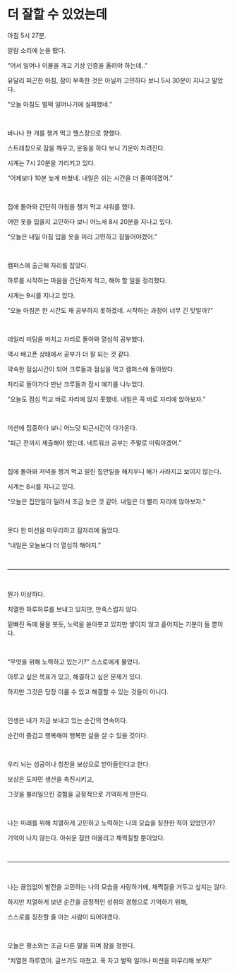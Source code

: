 # 더 잘할 수 있었는데

아침 5시 27분.

알람 소리에 눈을 떴다.

“어서 일어나 이불을 개고 기상 인증을 올려야 하는데..”

유달리 피곤한 아침, 잠이 부족한 것은 아닐까 고민하다 보니 5시 30분이 지나고 말았다.

“오늘 아침도 벌떡 일어나기에 실패했네.”

<br>

바나나 한 개를 챙겨 먹고 헬스장으로 향했다.

스트레칭으로 잠을 깨우고, 운동을 하다 보니 기운이 차려진다.

시계는 7시 20분을 가리키고 있다.

“어제보다 10분 늦게 마쳤네. 내일은 쉬는 시간을 더 줄여야겠어.”

<br>

집에 돌아와 간단히 아침을 챙겨 먹고 샤워를 했다.

어떤 옷을 입을지 고민하다 보니 어느새 8시 20분을 지나고 있다.

“오늘은 내일 아침 입을 옷을 미리 고민하고 잠들어야겠어.”

<br>

캠퍼스에 출근해 자리를 잡았다.

하루를 시작하는 마음을 간단하게 적고, 해야 할 일을 정리했다.

시계는 9시를 지나고 있다.

“오늘 아침은 한 시간도 채 공부하지 못하겠네. 시작하는 과정이 너무 긴 탓일까?"

<br>

데일리 미팅을 마치고 자리로 돌아와 열심히 공부했다.

역시 배고픈 상태에서 공부가 더 잘 되는 것 같다.

약속한 점심시간이 되어 크루들과 점심을 먹고 캠퍼스에 돌아왔다.

자리로 돌아가다 만난 크루들과 잠시 얘기를 나누었다.

“오늘도 점심 먹고 바로 자리에 앉지 못했네. 내일은 꼭 바로 자리에 앉아보자.”

<br>

미션에 집중하다 보니 어느덧 퇴근시간이 다가온다.

“퇴근 전까지 제출해야 했는데. 네트워크 공부는 주말로 미뤄야겠어.”

<br>

집에 돌아와 저녁을 챙겨 먹고 밀린 집안일을 해치우니 해가 사라지고 보이지 않는다.

시계는 8시를 지나고 있다.

“오늘은 집안일이 밀려서 조금 늦은 것 같아. 내일은 더 빨리 자리에 앉아보자.”

<br>

못다 한 미션을 마무리하고 잠자리에 들었다.

“내일은 오늘보다 더 열심히 해야지.”

<br>

---

<br>

뭔가 이상하다.

치열한 하루하루를 보내고 있지만, 만족스럽지 않다.

밑빠진 독에 물을 붓듯, 노력을 쏟아붓고 있지만 쌓이지 않고 흩어지는 기분이 들 뿐이다.

<br>

“무엇을 위해 노력하고 있는가?” 스스로에게 물었다.

이루고 싶은 목표가 있고, 해결하고 싶은 문제가 있다.

하지만 그것은 당장 이룰 수 있고 해결할 수 있는 것들이 아니다.

<br>

인생은 내가 지금 보내고 있는 순간의 연속이다.

순간이 즐겁고 행복해야 행복한 삶을 살 수 있을 것이다.

<br>

우리 뇌는 성공이나 칭찬을 보상으로 받아들인다고 한다.

보상은 도파민 생산을 촉진시키고,

그것을 불러일으킨 경험을 긍정적으로 기억하게 만든다.

<br>

나는 미래를 위해 치열하게 고민하고 노력하는 나의 모습을 칭찬한 적이 있었던가?

기억이 나지 않는다. 아쉬운 점만 떠올리고 채찍질할 뿐이었다.

<br>

---

<br>

나는 끊임없이 발전을 고민하는 나의 모습을 사랑하기에, 채찍질을 거두고 싶지는 않다.

하지만 치열하게 보낸 순간을 긍정적인 성취의 경험으로 기억하기 위해,

스스로를 칭찬할 줄 아는 사람이 되어야겠다.

<br>

오늘은 평소와는 조금 다른 말을 하며 잠을 청한다.

“치열한 하루였어. 글쓰기도 마쳤고. 푹 자고 벌떡 일어나 미션을 마무리해 보자!”
